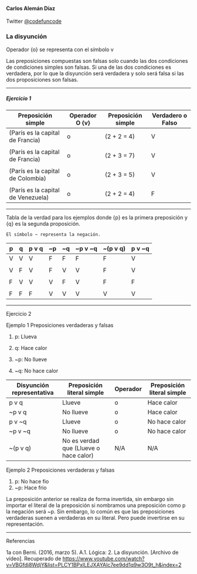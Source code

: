 

#### Carlos Alemán Díaz 

Twitter [@codefuncode ](https://twitter.com/codefuncode)






### La disyunción 

Operador {o} se representa con el símbolo v

Las preposiciones compuestas son falsas solo cuando las dos condiciones de condiciones simples son falsas. Si una de las dos condiciones es verdadera, por lo que la disyunción será verdadera y solo será falsa si las dos proposiciones son falsas. 

---

##### Ejercicio 1

 
|Preposición simple |Operador O {v}|Preposición simple |Verdadero o Falso |
| - | - | - | - |
|(París es la capital de Francia) |o|(2 + 2 = 4)|V|
|||||
|(París  es la capital de Francia)|o|(2 + 3 = 7)|V|
|||||
(París  es la capital de Colombia)|o|(2 + 3 = 5)|V|
|||||
|(París  es la capital de Venezuela)|o|(2 + 2 = 4)|F|

---

Tabla de la verdad para los ejemplos donde {p} es la primera preposición y {q} es la segunda proposición. 

``` 
El símbolo ~ representa la negación.
```

|p  |q  |p v q|~p |~q |~p v ~q|~(p v q)|p v ~q|
| - | - | -   | - | - | -     | -      | -    |
|V  |V  |V    |F  |F  |F      |F       |V     |
|   |   |     |   |   |       |        |      |
|V  |F  |V    |F  |V  |V      |F       |V     |
|   |   |     |   |   |       |        |      |
|F  |V  |V    |V  |F  |V      |F       |F     |
|   |   |     |   |   |       |        |      |
|F  |F  |F    |V  |V  |V      |V       |V     |


---

Ejercicio 2

Ejemplo 1
Preposiciones verdaderas y falsas 

1. p: Llueva
2.  q: Hace calor 

1. \~p: No llueve 
2. \~q: No hace calor


|Disyunción representativa| Preposición literal simple | Operador |Preposición literal simple |
| 			-			  |				-			   |     -    |            -              |
| p v q                   | Llueve                     | o        | Hace calor 				  |
| \~p v q 				  | No llueve 				   | o   	  | Hace calor                |
| p v \~q 				  | Llueve 					   | o        | No hace calor             |
| \~p v ~q                | No llueve                  | o        | No hace calor 			  |
| \~(p v  q)              | No es verdad que (Llueve o hace calor) | N/A           | N/A	      |


Ejemplo 2
Preposiciones verdaderas y falsas 
1) p: No hace fio
2) \~p: Hace frio 


La preposición anterior se realiza de forma invertida, sin embargo sin importar el literal de la preposición si nombramos una preposición como p la negación será \~p. 
Sin embargo, lo común es que las preposiciones verdaderas suenen a verdaderas en su literal. Pero puede invertirse en su representación. 

--- 

Referencias 

1a con Berni. (2016, marzo 5). A.1. Lógica: 2. La disyunción. [Archivo de vídeo]. Recuperado de https://www.youtube.com/watch?v=VBGfdj8WdjY&list=PLCY1BPxILEJXAYAlc7ee9dd1q9w3O9t_h&index=2	